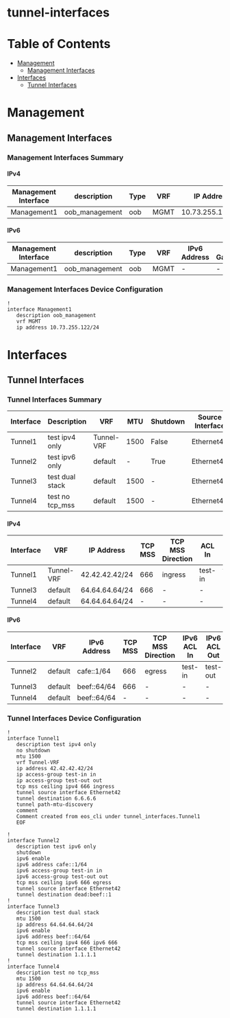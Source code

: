 # tunnel-interfaces
# Table of Contents

- [Management](#management)
  - [Management Interfaces](#management-interfaces)
- [Interfaces](#interfaces)
  - [Tunnel Interfaces](#tunnel-interfaces)

# Management

## Management Interfaces

### Management Interfaces Summary

#### IPv4

| Management Interface | description | Type | VRF | IP Address | Gateway |
| -------------------- | ----------- | ---- | --- | ---------- | ------- |
| Management1 | oob_management | oob | MGMT | 10.73.255.122/24 | 10.73.255.2 |

#### IPv6

| Management Interface | description | Type | VRF | IPv6 Address | IPv6 Gateway |
| -------------------- | ----------- | ---- | --- | ------------ | ------------ |
| Management1 | oob_management | oob | MGMT | - | - |

### Management Interfaces Device Configuration

```eos
!
interface Management1
   description oob_management
   vrf MGMT
   ip address 10.73.255.122/24
```

# Interfaces

## Tunnel Interfaces

### Tunnel Interfaces Summary

| Interface | Description | VRF | MTU | Shutdown | Source Interface | Destination | PMTU-Discovery |
| --------- | ----------- | --- | --- | -------- | ---------------- | ----------- | -------------- |
| Tunnel1 | test ipv4 only | Tunnel-VRF | 1500 | False | Ethernet42 | 6.6.6.6 | True |
| Tunnel2 | test ipv6 only | default | - | True | Ethernet42 | dead:beef::1 | False |
| Tunnel3 | test dual stack | default | 1500 | - | Ethernet42 | 1.1.1.1 | - |
| Tunnel4 | test no tcp_mss | default | 1500 | - | Ethernet42 | 1.1.1.1 | - |

#### IPv4

| Interface | VRF | IP Address | TCP MSS | TCP MSS Direction | ACL In | ACL Out |
| --------- | --- | ---------- | ------- | ----------------- | ------ | ------- |
| Tunnel1 | Tunnel-VRF | 42.42.42.42/24 | 666 | ingress | test-in | test-out |
| Tunnel3 | default | 64.64.64.64/24 | 666 | - | - | - |
| Tunnel4 | default | 64.64.64.64/24 | - | - | - | - |

#### IPv6

| Interface | VRF | IPv6 Address | TCP MSS | TCP MSS Direction | IPv6 ACL In | IPv6 ACL Out |
| --------- | --- | ------------ | ------- | ----------------- | ----------- | ------------ |
| Tunnel2 | default | cafe::1/64 | 666 | egress | test-in | test-out |
| Tunnel3 | default | beef::64/64 | 666 | - | - | - |
| Tunnel4 | default | beef::64/64 | - | - | - | - |

### Tunnel Interfaces Device Configuration

```eos
!
interface Tunnel1
   description test ipv4 only
   no shutdown
   mtu 1500
   vrf Tunnel-VRF
   ip address 42.42.42.42/24
   ip access-group test-in in
   ip access-group test-out out
   tcp mss ceiling ipv4 666 ingress
   tunnel source interface Ethernet42
   tunnel destination 6.6.6.6
   tunnel path-mtu-discovery
   comment
   Comment created from eos_cli under tunnel_interfaces.Tunnel1
   EOF

!
interface Tunnel2
   description test ipv6 only
   shutdown
   ipv6 enable
   ipv6 address cafe::1/64
   ipv6 access-group test-in in
   ipv6 access-group test-out out
   tcp mss ceiling ipv6 666 egress
   tunnel source interface Ethernet42
   tunnel destination dead:beef::1
!
interface Tunnel3
   description test dual stack
   mtu 1500
   ip address 64.64.64.64/24
   ipv6 enable
   ipv6 address beef::64/64
   tcp mss ceiling ipv4 666 ipv6 666
   tunnel source interface Ethernet42
   tunnel destination 1.1.1.1
!
interface Tunnel4
   description test no tcp_mss
   mtu 1500
   ip address 64.64.64.64/24
   ipv6 enable
   ipv6 address beef::64/64
   tunnel source interface Ethernet42
   tunnel destination 1.1.1.1
```
